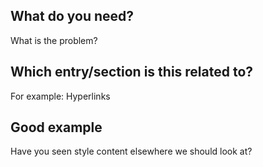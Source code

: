 <!--

Use the GitHub title line for your issue, then delete these lines.

Please log a separate GitHub issue for each comment.

-->

## What do you need?

What is the problem?

## Which entry/section is this related to?

For example: Hyperlinks

## Good example

Have you seen style content elsewhere we should look at?
